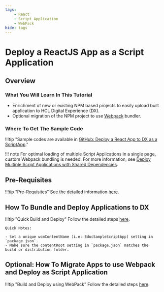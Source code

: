 ```yaml
---
tags:
    - React
    - Script Application
    - WebPack
hide: tags
---
```


# Deploy a ReactJS App as a Script Application

## Overview

### What You Will Learn In This Tutorial
   - Enrichment of new or existing NPM based projects to easily upload built application to HCL Digital Experience (DX).
   - Optional migration of the NPM project to use [Webpack](https://webpack.js.org/) bundler.

### Where To Get The Sample Code
!!!tip "Sample codes are available in [GitHub: Deploy a React App to DX as a ScriptApp](https://github.com/HCL-TECH-SOFTWARE/DX-Modules-and-ScriptApps/tree/main/01WebpackWithDependencies)." 

!!! note
    For optimal loading of multiple Script Applications in a single page, custom Webpack bundling is needed. For more information, see [Deploy Multiple Script Applications with Shared Dependencies](04_apps_sharing_dependencies.md).

## Pre-Requisites
!!!tip "Pre-Requisites"
    See the detailed information [here](../pre_requisites.md).


## How To Bundle and Deploy Applications to DX
!!!tip "Quick Build and Deploy"
    Follow the detailed steps [here](../common-setup/basic-scriptapp/basic_nowebpack_setup.md).
    
    Quick Notes:

    - Set a unique wcmContentName (i.e: EducSampleScriptApp) setting in `package.json`.
    - Make sure the contentRoot setting in `package.json` matches the build or distribution folder.


## Optional: How To Migrate Apps to use Webpack and Deploy as Script Application
!!!tip "Build and Deploy using WebPack"
    Follow the detailed steps [here](../common-setup/basic-scriptapp/basic_webpack_setup.md).

